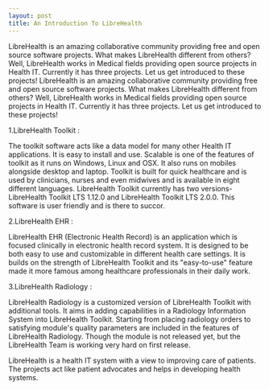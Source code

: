 ```yaml
---
layout: post
title: An Introduction To LibreHealth
---
```



LibreHealth is an amazing collaborative community providing free and open source software projects. What makes LibreHealth different from others? Well, LibreHealth works in Medical fields providing open source projects in Health IT. Currently it has three projects. Let us get introduced to these projects!
LibreHealth is an amazing collaborative community providing free and open source software projects. What makes LibreHealth different from others? Well, LibreHealth works in Medical fields providing open source projects in Health IT. Currently it has three projects. Let us get introduced to these projects!

1.LibreHealth Toolkit :

The toolkit software acts like a data model for many other Health IT applications. It is easy to install and use. Scalable is one of the features of toolkit as it runs on Windows, Linux and OSX. It also runs on mobiles alongside desktop and laptop. Toolkit is built for quick healthcare and is used by clinicians, nurses and even midwives and is available in eight different languages. LibreHealth Toolkit currently has two versions- LibreHealth Toolkit LTS 1.12.0 and LibreHealth Toolkit LTS 2.0.0. This software is user friendly and is there to succor.

2.LibreHealth EHR : 

LibreHealth EHR (Electronic Health Record) is an application which is focused clinically in electronic health record system. It is designed to be both easy to use and customizable in different health care settings. It is builds on the strength of LibreHealth Toolkit and its "easy-to-use" feature made it more famous among healthcare professionals in their daily work.

3.LibreHealth Radiology :

LibreHealth Radiology is a customized version of LibreHealth Toolkit with additional tools. It aims in adding capabilities in a Radiology Information System into LibreHealth Toolkit. Starting from placing radiology orders to satisfying module's quality parameters are included in the features of LibreHealth Radiology. Though the module is not released yet, but the LibreHealth Team is working very hard on first release.

LibreHealth is a health IT system with a view to improving care of patients. The projects act like patient advocates and helps in developing health systems.
